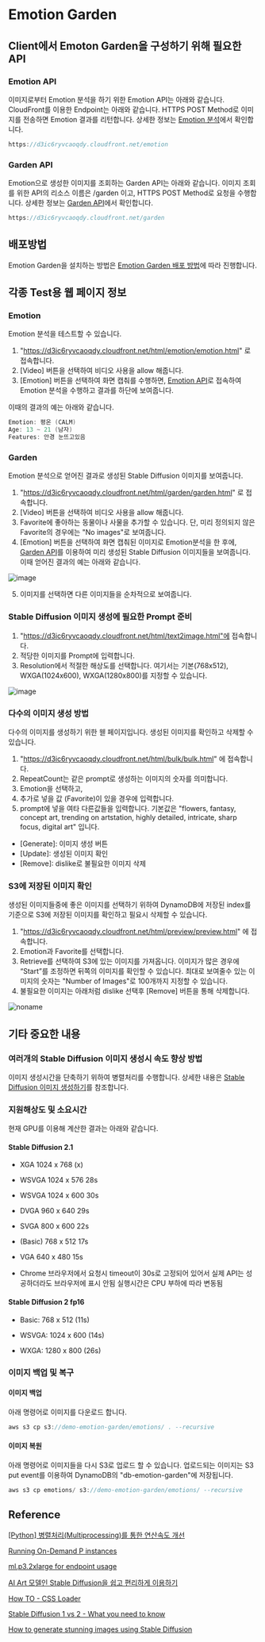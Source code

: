 # Emotion Garden

## Client에서 Emoton Garden을 구성하기 위해 필요한 API

### Emotion API

이미지로부터 Emotion 분석을 하기 위한 Emotion API는 아래와 같습니다. CloudFront를 이용한 Endpoint는 아래와 같습니다. HTTPS POST Method로 이미지를 전송하면 Emotion 결과를 리턴합니다. 상세한 정보는 [Emotion 분석](https://github.com/kyopark2014/emotion-garden/blob/main/emotion.md)에서 확인합니다.

```java
https://d3ic6ryvcaoqdy.cloudfront.net/emotion
```

### Garden API

Emotion으로 생성한 이미지를 조회하는 Garden API는 아래와 같습니다. 이미지 조회를 위한 API의 리소스 이름은 /garden 이고, HTTPS POST Method로 요청을 수행합니다. 상세한 정보는 [Garden API](https://github.com/kyopark2014/emotion-garden/blob/main/garden.md)에서 확인합니다.  

```java
https://d3ic6ryvcaoqdy.cloudfront.net/garden
```

## 배포방법

Emotion Garden을 설치하는 방법은 [Emotion Garden 배포 방법](https://github.com/kyopark2014/emotion-garden/blob/main/deployment.md)에 따라 진행합니다. 


## 각종 Test용 웹 페이지 정보

### Emotion 

Emotion 분석을 테스트할 수 있습니다.

1) "https://d3ic6ryvcaoqdy.cloudfront.net/html/emotion/emotion.html" 로 접속합니다.
2) [Video] 버튼을 선택하여 비디오 사용을 allow 해줍니다. 
3) [Emotion] 버튼을 선택하여 화면 캡춰를 수행하면, [Emotion API](https://github.com/kyopark2014/emotion-garden#emotion-api)로 접속하여 Emotion 분석을 수행하고 결과를 하단에 보여줍니다. 

이때의 결과의 예는 아래와 같습니다.

```java
Emotion: 평온 (CALM)
Age: 13 ~ 21 (남자)
Features: 안경 눈뜨고있음
```


### Garden

Emotion 분석으로 얻어진 결과로 생성된 Stable Diffusion 이미지를 보여줍니다. 

1) "https://d3ic6ryvcaoqdy.cloudfront.net/html/garden/garden.html" 로 접속합니다.
2) [Video] 버튼을 선택하여 비디오 사용을 allow 해줍니다. 
3) Favorite에 좋아하는 동물이나 사물을 추가할 수 있습니다. 단, 미리 정의되지 않은 Favorite의 경우에는 "No images"로 보여줍니다. 
4) [Emotion] 버튼을 선택하여 화면 캡춰된 이미지로 Emotion분석을 한 후에, [Garden API](https://github.com/kyopark2014/emotion-garden#garden-api)를 이용하여 미리 생성된 Stable Diffusion 이미지들을 보여줍니다. 이때 얻어진 결과의 예는 아래와 같습니다.

![image](https://user-images.githubusercontent.com/52392004/226776991-487287f3-860f-49fc-a40d-ebaaad9bae1c.png)

5) 이미지를 선택하면 다른 이미지들을 순차적으로 보여줍니다. 


### Stable Diffusion 이미지 생성에 필요한 Prompt 준비

1) "https://d3ic6ryvcaoqdy.cloudfront.net/html/text2image.html"에 접속합니다. 
2) 적당한 이미지를 Prompt에 입력합니다. 
3) Resolution에서 적절한 해상도를 선택합니다. 여기서는 기본(768x512), WXGA(1024x600), WXGA(1280x800)를 지정할 수 있습니다. 

![image](https://user-images.githubusercontent.com/52392004/226779121-12ef5889-22f7-4a07-86bd-d4e535dc9d2b.png)




### 다수의 이미지 생성 방법

다수의 이미지를 생성하기 위한 웯 페이지입니다. 생성된 이미지를 확인하고 삭제할 수 있습니다.

1) "https://d3ic6ryvcaoqdy.cloudfront.net/html/bulk/bulk.html" 에 접속합니다.
2) RepeatCount는 같은 prompt로 생성하는 이미지의 숫자를 의미합니다.
3) Emotion을 선택하고,
4) 추가로 넣을 값 (Favorite)이 있을 경우에 입력합니다.
5) prompt에 넣을 여타 다른값들을 입력합니다. 기본값은 "flowers, fantasy, concept art, trending on artstation, highly detailed, intricate, sharp focus, digital art" 입니다.

- [Generate]: 이미지 생성 버튼
- [Update]: 생성된 이미지 확인
- [Remove]: dislike로 불필요한 이미지 삭제

### S3에 저장된 이미지 확인

생성된 이미지들중에 좋은 이미지를 선택하기 위하여 DynamoDB에 저장된 index를 기준으로 S3에 저장된 이미지를 확인하고 필요시 삭제할 수 있습니다. 

1) "https://d3ic6ryvcaoqdy.cloudfront.net/html/preview/preview.html" 에 접속합니다.
2) Emotion과 Favorite를 선택합니다.
3) Retrieve를 선택하여 S3에 있는 이미지를 가져옵니다. 이미지가 많은 경우에 “Start”를 조정하면 뒤쪽의 이미지를 확인할 수 있습니다. 최대로 보여줄수 있는 이미지의 숫자는 "Number of Images"로 100개까지 지정할 수 있습니다.
4) 불필요한 이미지는 아래처럼 dislike 선택후 [Remove] 버튼을 통해 삭제합니다. 

![noname](https://user-images.githubusercontent.com/52392004/226780516-579c7f8d-5b0d-4512-be48-b5de4c68bacc.png)


## 기타 중요한 내용

### 여러개의 Stable Diffusion 이미지 생성시 속도 향상 방법

이미지 생성시간을 단축하기 위하여 병렬처리를 수행합니다. 상세한 내용은 [Stable Diffusion 이미지 생성하기](https://github.com/kyopark2014/emotion-garden/blob/main/stable-diffusion.md)를 참조합니다.

### 지원해상도 및 소요시간

현재 GPU를 이용해 계산한 결과는 아래와 같습니다.

#### Stable Diffusion 2.1
- XGA 1024 x 768 (x)

- WSVGA 1024 x 576 28s

- WSVGA 1024 x 600 30s

- DVGA 960 x 640 29s

- SVGA 800 x 600 22s

- (Basic) 768 x 512 17s

- VGA 640 x 480 15s

* Chrome 브라우저에서 요청시 timeout이 30s로 고정되어 있어서 실제 API는 성공하더라도 브라우저에 표시 안됨
  실행시간은 CPU 부하에 따라 변동됨
  
#### Stable Diffusion 2 fp16

- Basic: 768 x 512 (11s)

- WSVGA: 1024 x 600 (14s)

- WXGA: 1280 x 800 (26s)



### 이미지 백업 및 복구

#### 이미지 백업

아래 명령어로 이미지를 다운로드 합니다. 

```java
aws s3 cp s3://demo-emotion-garden/emotions/ . --recursive
```

#### 이미지 복원

아래 명령어로 이미지들을 다시 S3로 업로드 할 수 있습니다. 업로드되는 이미지는 S3 put event를 이용하여 DynamoDB의 "db-emotion-garden"에 저장됩니다. 

```java
aws s3 cp emotions/ s3://demo-emotion-garden/emotions/ --recursive
```



## Reference

[[Python] 병렬처리(Multiprocessing)를 통한 연산속도 개선](https://yganalyst.github.io/data_handling/memo_17_parallel/)

[Running On-Demand P instances](https://ap-northeast-2.console.aws.amazon.com/servicequotas/home/services/ec2/quotas/L-417A185B)

[ml.p3.2xlarge for endpoint usage](https://ap-northeast-2.console.aws.amazon.com/servicequotas/home/services/sagemaker/quotas/L-1623D0BE)

[AI Art 모델인 Stable Diffusion을 쉽고 편리하게 이용하기](https://github.com/kyopark2014/stable-diffusion-api-server)

[How TO - CSS Loader](https://www.w3schools.com/howto/howto_css_loader.asp)

[Stable Diffusion 1 vs 2 - What you need to know](https://www.assemblyai.com/blog/stable-diffusion-1-vs-2-what-you-need-to-know/)

[How to generate stunning images using Stable Diffusion](https://babich.biz/how-to-use-stable-diffusion/)
